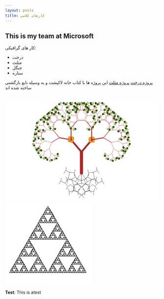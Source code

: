 ```yaml
---
layout: posts
title: کارهای کلاسی
---
```


## This is my team at Microsoft
کار های گرافیکی:
- درخت
- مثلث
- جنگل
- ستاره

[پروژه درخت](file:///C:/git/FC02031.copy/S9/tree.html)
[پروژه مثلث](file:///C:/git/FC02031.copy/S9/triangle.html)
این پروژه ها با کتاب خانه لاکپشت و به وسیله تابع بازگشتی ساخته شده اند



![alt text](../assets/images/tree.png "Team Picture")
![alt text](../assets/images/triangle.png "Team Picture")
---
**Test**: This is atest
